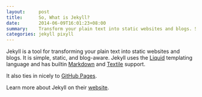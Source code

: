 ```yaml
---
layout:     post
title:      So, What is Jekyll?
date:       2014-06-09T16:01:23+08:00
summary:    Transform your plain text into static websites and blogs. Simple, static, and blog-aware.
categories: jekyll pixyll
---
```


Jekyll is a tool for transforming your plain text into static websites and 
blogs. It is simple, static, and blog-aware. Jekyll uses the 
[Liquid](https://shopify.dev/docs/themes/liquid/reference/basics) templating
language and has builtin [Markdown](https://daringfireball.net/projects/markdown/)
and [Textile](https://en.wikipedia.org/wiki/Textile_(markup_language)) support.

It also ties in nicely to [GitHub Pages](https://pages.github.com/).

Learn more about Jekyll on their [website](https://jekyllrb.com/).
